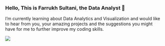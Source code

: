 ### Hello, This is Farrukh Sultani, the Data Analyst 👋
I’m currently learning about Data Analytics and Visualization and would like to hear from you, your amazing projects and the suggestions you might have for me to further improve my coding skills. 

<img src="https://https://github-readme-stats.vercel.app/api?username=FarrukhSultani&&show_icons=true&title_color=ffffff&icon_color=bb2acf&text_color=daf7dc&bg_color=151515">



